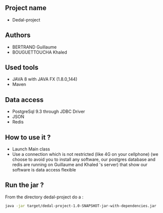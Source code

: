 ## Project name
* Dedal-project

## Authors
* BERTRAND Guillaume
* BOUGUETTOUCHA Khaled

## Used tools
* JAVA 8 with JAVA FX (1.8.0_144)
* Maven

## Data access
* PostgreSql 9.3 through JDBC Driver
* JSON
* Redis

## How to use it ?
* Launch Main class
* Use a connection which is not restricted (like 4G on your cellphone)
(we choose to avoid you to install any software, our postgres database and redis are running on Guillaume and Khaled 's server)
that show our software is data access flexible

## Run the jar ?
From the directory dedal-project
do a :
```bash 
java -jar target/dedal-project-1.0-SNAPSHOT-jar-with-dependencies.jar
``` 
